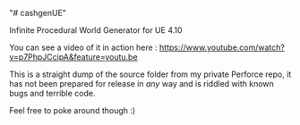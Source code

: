 "# cashgenUE" 

Infinite Procedural World Generator for UE 4.10

You can see a video of it in action here : https://www.youtube.com/watch?v=p7PhpJCcipA&feature=youtu.be

This is a straight dump of the source folder from my private Perforce repo, it has not been prepared for release in *any* way and is riddled with known bugs and terrible code. 

Feel free to poke around though :)